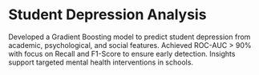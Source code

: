 # Student Depression Analysis
Developed a Gradient Boosting model to predict student depression from academic, psychological, and social features. Achieved ROC-AUC > 90% with focus on Recall and F1-Score to ensure early detection. Insights support targeted mental health interventions in schools.
